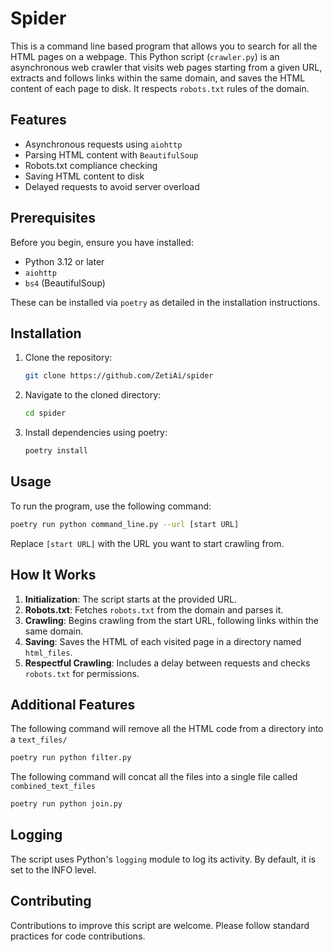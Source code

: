 # Spider

This is a command line based program that allows you to search for all the HTML pages on a webpage. This Python script (`crawler.py`) is an asynchronous web crawler that visits web pages starting from a given URL, extracts and follows links within the same domain, and saves the HTML content of each page to disk. It respects `robots.txt` rules of the domain.

## Features

- Asynchronous requests using `aiohttp`
- Parsing HTML content with `BeautifulSoup`
- Robots.txt compliance checking
- Saving HTML content to disk
- Delayed requests to avoid server overload

## Prerequisites

Before you begin, ensure you have installed:

- Python 3.12 or later
- `aiohttp`
- `bs4` (BeautifulSoup)

These can be installed via `poetry` as detailed in the installation instructions.

## Installation

1. Clone the repository:

   ```bash
   git clone https://github.com/ZetiAi/spider
   ```

2. Navigate to the cloned directory:

   ```bash
   cd spider
   ```

3. Install dependencies using poetry:

   ```bash
   poetry install
   ```

## Usage

To run the program, use the following command:

```bash
poetry run python command_line.py --url [start URL]
```

Replace `[start URL]` with the URL you want to start crawling from.

## How It Works

1. **Initialization**: The script starts at the provided URL.
2. **Robots.txt**: Fetches `robots.txt` from the domain and parses it.
3. **Crawling**: Begins crawling from the start URL, following links within the same domain.
4. **Saving**: Saves the HTML of each visited page in a directory named `html_files`.
5. **Respectful Crawling**: Includes a delay between requests and checks `robots.txt` for permissions.

## Additional Features

The following command will remove all the HTML code from a directory into a `text_files/`

```bash
poetry run python filter.py 
```

The following command will concat all the files into a single file called `combined_text_files`

```bash
poetry run python join.py
```

## Logging

The script uses Python's `logging` module to log its activity. By default, it is set to the INFO level.

## Contributing

Contributions to improve this script are welcome. Please follow standard practices for code contributions.


